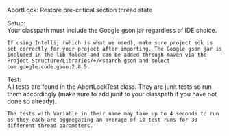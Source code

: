 AbortLock: Restore pre-critical section thread state  

Setup:  
	Your classpath must include the Google gson jar regardless of IDE choice. 
   
	If using Intellij (which is what we used), make sure project sdk is set correctly for your project after importing. The Google gson jar is included in the lib folder and can be added through maven via the Project Structure/Libraries/+/<search gson and select com.google.code.gson:2.8.5.  

Test:  
	All tests are found in the AbortLockTest class. They are junit tests so run them accordingly (make sure to add junit to your classpath if you have not done so already).  

	The tests with Variable in their name may take up to 4 seconds to run as they each are aggregating an average of 10 test runs for 30 different thread parameters.